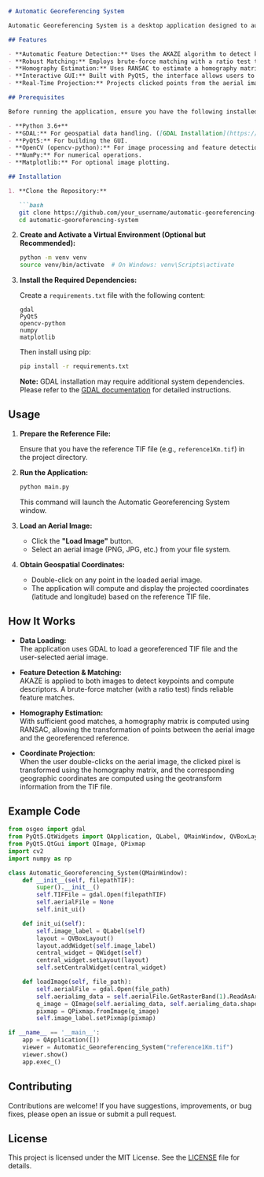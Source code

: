 ```markdown
# Automatic Georeferencing System

Automatic Georeferencing System is a desktop application designed to automatically georeference aerial images by aligning them with a georeferenced TIF reference file. The application uses feature detection, matching, and homography estimation to compute the geographic coordinates (latitude and longitude) of selected points in an aerial image.

## Features

- **Automatic Feature Detection:** Uses the AKAZE algorithm to detect keypoints and compute descriptors in both the reference and aerial images.
- **Robust Matching:** Employs brute-force matching with a ratio test to filter out poor matches.
- **Homography Estimation:** Uses RANSAC to estimate a homography matrix that maps points between images.
- **Interactive GUI:** Built with PyQt5, the interface allows users to load images and obtain geospatial coordinates via simple double-click actions.
- **Real-Time Projection:** Projects clicked points from the aerial image to the georeferenced coordinate system and displays the corresponding latitude and longitude.

## Prerequisites

Before running the application, ensure you have the following installed:

- **Python 3.6+**
- **GDAL:** For geospatial data handling. ([GDAL Installation](https://gdal.org/download.html))
- **PyQt5:** For building the GUI.
- **OpenCV (opencv-python):** For image processing and feature detection.
- **NumPy:** For numerical operations.
- **Matplotlib:** For optional image plotting.

## Installation

1. **Clone the Repository:**

   ```bash
   git clone https://github.com/your_username/automatic-georeferencing-system.git
   cd automatic-georeferencing-system
   ```

2. **Create and Activate a Virtual Environment (Optional but Recommended):**

   ```bash
   python -m venv venv
   source venv/bin/activate  # On Windows: venv\Scripts\activate
   ```

3. **Install the Required Dependencies:**

   Create a `requirements.txt` file with the following content:

   ```
   gdal
   PyQt5
   opencv-python
   numpy
   matplotlib
   ```

   Then install using pip:

   ```bash
   pip install -r requirements.txt
   ```

   **Note:** GDAL installation may require additional system dependencies. Please refer to the [GDAL documentation](https://gdal.org/download.html) for detailed instructions.

## Usage

1. **Prepare the Reference File:**
   
   Ensure that you have the reference TIF file (e.g., `reference1Km.tif`) in the project directory.

2. **Run the Application:**

   ```bash
   python main.py
   ```

   This command will launch the Automatic Georeferencing System window.

3. **Load an Aerial Image:**

   - Click the **"Load Image"** button.
   - Select an aerial image (PNG, JPG, etc.) from your file system.

4. **Obtain Geospatial Coordinates:**

   - Double-click on any point in the loaded aerial image.
   - The application will compute and display the projected coordinates (latitude and longitude) based on the reference TIF file.

## How It Works

- **Data Loading:**  
  The application uses GDAL to load a georeferenced TIF file and the user-selected aerial image.
  
- **Feature Detection & Matching:**  
  AKAZE is applied to both images to detect keypoints and compute descriptors. A brute-force matcher (with a ratio test) finds reliable feature matches.
  
- **Homography Estimation:**  
  With sufficient good matches, a homography matrix is computed using RANSAC, allowing the transformation of points between the aerial image and the georeferenced reference.
  
- **Coordinate Projection:**  
  When the user double-clicks on the aerial image, the clicked pixel is transformed using the homography matrix, and the corresponding geographic coordinates are computed using the geotransform information from the TIF file.

## Example Code

```python
from osgeo import gdal
from PyQt5.QtWidgets import QApplication, QLabel, QMainWindow, QVBoxLayout, QWidget, QPushButton, QFileDialog
from PyQt5.QtGui import QImage, QPixmap
import cv2
import numpy as np

class Automatic_Georeferencing_System(QMainWindow):
    def __init__(self, filepathTIF):
        super().__init__()
        self.TIFFile = gdal.Open(filepathTIF)
        self.aerialFile = None
        self.init_ui()

    def init_ui(self):
        self.image_label = QLabel(self)
        layout = QVBoxLayout()
        layout.addWidget(self.image_label)
        central_widget = QWidget(self)
        central_widget.setLayout(layout)
        self.setCentralWidget(central_widget)

    def loadImage(self, file_path):
        self.aerialFile = gdal.Open(file_path)
        self.aerialimg_data = self.aerialFile.GetRasterBand(1).ReadAsArray()
        q_image = QImage(self.aerialimg_data, self.aerialimg_data.shape[1], self.aerialimg_data.shape[0], QImage.Format_Grayscale8)
        pixmap = QPixmap.fromImage(q_image)
        self.image_label.setPixmap(pixmap)

if __name__ == '__main__':
    app = QApplication([])
    viewer = Automatic_Georeferencing_System("reference1Km.tif")
    viewer.show()
    app.exec_()
```

## Contributing

Contributions are welcome! If you have suggestions, improvements, or bug fixes, please open an issue or submit a pull request.

## License

This project is licensed under the MIT License. See the [LICENSE](LICENSE) file for details.
```
